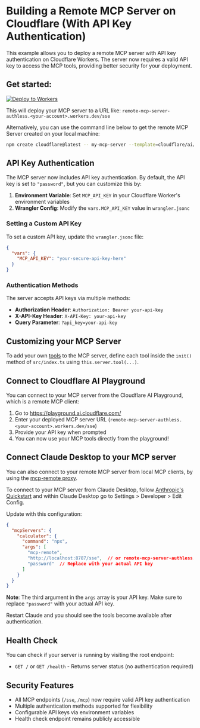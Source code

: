 # Building a Remote MCP Server on Cloudflare (With API Key Authentication)

This example allows you to deploy a remote MCP server with API key authentication on Cloudflare Workers. The server now requires a valid API key to access the MCP tools, providing better security for your deployment.

## Get started: 

[![Deploy to Workers](https://deploy.workers.cloudflare.com/button)](https://deploy.workers.cloudflare.com/?url=https://github.com/cloudflare/ai/tree/main/demos/remote-mcp-authless)

This will deploy your MCP server to a URL like: `remote-mcp-server-authless.<your-account>.workers.dev/sse`

Alternatively, you can use the command line below to get the remote MCP Server created on your local machine:
```bash
npm create cloudflare@latest -- my-mcp-server --template=cloudflare/ai/demos/remote-mcp-authless
```

## API Key Authentication

The MCP server now includes API key authentication. By default, the API key is set to `"password"`, but you can customize this by:

1. **Environment Variable**: Set `MCP_API_KEY` in your Cloudflare Worker's environment variables
2. **Wrangler Config**: Modify the `vars.MCP_API_KEY` value in `wrangler.jsonc`

### Setting a Custom API Key

To set a custom API key, update the `wrangler.jsonc` file:

```json
{
  "vars": {
    "MCP_API_KEY": "your-secure-api-key-here"
  }
}
```

### Authentication Methods

The server accepts API keys via multiple methods:

- **Authorization Header**: `Authorization: Bearer your-api-key`
- **X-API-Key Header**: `X-API-Key: your-api-key`
- **Query Parameter**: `?api_key=your-api-key`

## Customizing your MCP Server

To add your own [tools](https://developers.cloudflare.com/agents/model-context-protocol/tools/) to the MCP server, define each tool inside the `init()` method of `src/index.ts` using `this.server.tool(...)`. 

## Connect to Cloudflare AI Playground

You can connect to your MCP server from the Cloudflare AI Playground, which is a remote MCP client:

1. Go to https://playground.ai.cloudflare.com/
2. Enter your deployed MCP server URL (`remote-mcp-server-authless.<your-account>.workers.dev/sse`)
3. Provide your API key when prompted
4. You can now use your MCP tools directly from the playground!

## Connect Claude Desktop to your MCP server

You can also connect to your remote MCP server from local MCP clients, by using the [mcp-remote proxy](https://www.npmjs.com/package/mcp-remote). 

To connect to your MCP server from Claude Desktop, follow [Anthropic's Quickstart](https://modelcontextprotocol.io/quickstart/user) and within Claude Desktop go to Settings > Developer > Edit Config.

Update with this configuration:

```json
{
  "mcpServers": {
    "calculator": {
      "command": "npx",
      "args": [
        "mcp-remote",
        "http://localhost:8787/sse",  // or remote-mcp-server-authless.your-account.workers.dev/sse
        "password"  // Replace with your actual API key
      ]
    }
  }
}
```

**Note**: The third argument in the `args` array is your API key. Make sure to replace `"password"` with your actual API key.

Restart Claude and you should see the tools become available after authentication.

## Health Check

You can check if your server is running by visiting the root endpoint:
- `GET /` or `GET /health` - Returns server status (no authentication required)

## Security Features

- All MCP endpoints (`/sse`, `/mcp`) now require valid API key authentication
- Multiple authentication methods supported for flexibility
- Configurable API keys via environment variables
- Health check endpoint remains publicly accessible

